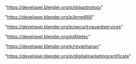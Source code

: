 "https://developer.blender.org/p/dskastrology"

"https://developer.blender.org/p/brne666"

"https://developer.blender.org/p/securityguardservices"

"https://developer.blender.org/p/Alletec"

"https://developer.blender.org/p/reyanhanan"

"https://developer.blender.org/p/digitalmarketingcertificate"

 
 
